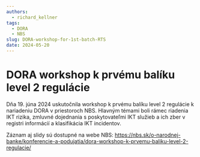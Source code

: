 ```yaml
---
authors:
  - richard_kellner
tags:
  - DORA
  - NBS
slug: DORA-workshop-for-1st-batch-RTS
date: 2024-05-20
---
```

# DORA workshop k prvému balíku level 2 regulácie

Dňa 19. júna 2024 uskutočnila workshop k prvému balíku level 2 regulácie k nariadeniu DORA v priestoroch NBS. Hlavným témami boli rámec riadenia IKT rizika, zmluvné dojednania s poskytovateľmi IKT služieb a ich zber v registri informácií a klasifikácia IKT incidentov.

Záznam aj slidy sú dostupné na webe NBS: https://nbs.sk/o-narodnej-banke/konferencie-a-podujatia/dora-workshop-k-prvemu-baliku-level-2-regulacie/